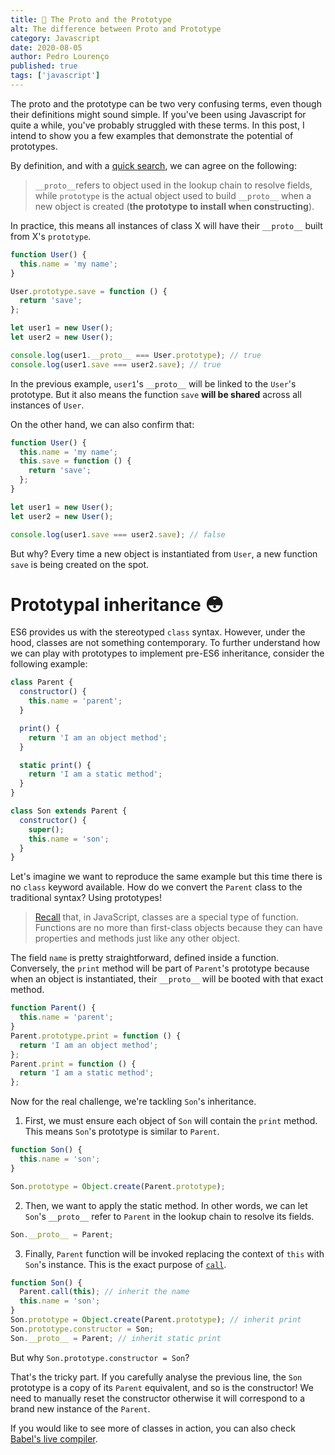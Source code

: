 ```yaml
---
title: 🤯 The Proto and the Prototype
alt: The difference between Proto and Prototype
category: Javascript
date: 2020-08-05
author: Pedro Lourenço
published: true
tags: ['javascript']
---
```


The proto and the prototype can be two very confusing terms, even though their
definitions might sound simple. If you've been using Javascript for quite a
while, you've probably struggled with these terms. In this post, I intend to
show you a few examples that demonstrate the potential of prototypes.

By definition, and with a
[quick search](https://stackoverflow.com/questions/9959727/proto-vs-prototype-in-javascript),
we can agree on the following:

> `__proto__`refers to object used in the lookup chain to resolve fields, while
> `prototype` is the actual object used to build `__proto__` when a new object
> is created (**the prototype to install when constructing**).

In practice, this means all instances of class X will have their `__proto__`
built from X's `prototype`.

```javascript
function User() {
  this.name = 'my name';
}

User.prototype.save = function () {
  return 'save';
};

let user1 = new User();
let user2 = new User();

console.log(user1.__proto__ === User.prototype); // true
console.log(user1.save === user2.save); // true
```

In the previous example, `user1`'s `__proto__` will be linked to the `User`'s
prototype. But it also means the function `save` **will be shared** across all
instances of `User`.

On the other hand, we can also confirm that:

```javascript
function User() {
  this.name = 'my name';
  this.save = function () {
    return 'save';
  };
}

let user1 = new User();
let user2 = new User();

console.log(user1.save === user2.save); // false
```

But why? Every time a new object is instantiated from `User`, a new function
`save` is being created on the spot.

# Prototypal inheritance 😳

ES6 provides us with the stereotyped `class` syntax. However, under the hood,
classes are not something contemporary. To further understand how we can play
with prototypes to implement pre-ES6 inheritance, consider the following
example:

```javascript
class Parent {
  constructor() {
    this.name = 'parent';
  }

  print() {
    return 'I am an object method';
  }

  static print() {
    return 'I am a static method';
  }
}

class Son extends Parent {
  constructor() {
    super();
    this.name = 'son';
  }
}
```

Let's imagine we want to reproduce the same example but this time there is no
`class` keyword available. How do we convert the `Parent` class to the
traditional syntax? Using prototypes!

> [Recall](https://developer.mozilla.org/en-US/docs/Web/JavaScript/Reference/Functions)
> that, in JavaScript, classes are a special type of function. Functions are no
> more than first-class objects because they can have properties and methods
> just like any other object.

The field `name` is pretty straightforward, defined inside a function.
Conversely, the `print` method will be part of `Parent`'s prototype because when
an object is instantiated, their `__proto__` will be booted with that exact
method.

```javascript
function Parent() {
  this.name = 'parent';
}
Parent.prototype.print = function () {
  return 'I am an object method';
};
Parent.print = function () {
  return 'I am a static method';
};
```

Now for the real challenge, we're tackling `Son`'s inheritance.

1. First, we must ensure each object of `Son` will contain the `print` method.
  This means `Son`'s prototype is similar to `Parent`.

```javascript {5}
function Son() {
  this.name = 'son';
}

Son.prototype = Object.create(Parent.prototype);
```

2. Then, we want to apply the static method. In other words, we can let `Son`'s
  `__proto__` refer to `Parent` in the lookup chain to resolve its fields.

```javascript
Son.__proto__ = Parent;
```

3. Finally, `Parent` function will be invoked replacing the context of `this`
  with `Son`'s instance. This is the exact purpose of
  [`call`](https://developer.mozilla.org/pt-PT/docs/Web/JavaScript/Reference/Global_Objects/Function/Call).

```javascript {2-3}
function Son() {
  Parent.call(this); // inherit the name
  this.name = 'son';
}
Son.prototype = Object.create(Parent.prototype); // inherit print
Son.prototype.constructor = Son;
Son.__proto__ = Parent; // inherit static print
```

But why `Son.prototype.constructor = Son`?

That's the tricky part. If you carefully analyse the previous line, the `Son`
prototype is a copy of its `Parent` equivalent, and so is the constructor! We
need to manually reset the constructor otherwise it will correspond to a brand
new instance of the `Parent`.

If you would like to see more of classes in action, you can also check
[Babel's live compiler](https://babeljs.io/repl#?presets=env%2Ces2015-loose%2Cenv&prettier=false&targets=&version=7.11.0).
